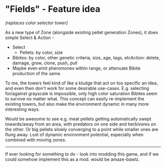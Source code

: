 # "Fields" - Feature idea
*(replaces color selector tower)*

As a new type of Zone (alongside existing pellet generation Zones), it does simple Select & Action -

- Select
    - Pellets: by color, size
- Bibites: by color, other genetic criteria, size, age, tags, etcAction: delete, damage, grow, clone, push, pull
- Maybe even emit pheromones within range, or attenuate Bibite production of the same.

To me, the towers feel kind of like a kludge that act on too specific an idea, and even then don't work for some desirable use-cases. E.g. selecting for/against grayscale is impossible, only high color saturation Bibites seem to survive no matter what. This concept can easily re-implement the existing towers, but also make the environment dynamic in many more interesting ways.

Would be awesome to see e.g. meat pellets getting automatically swept towards/away from an area, with predators on one side and herbivores on the other. Or big pellets slowly converging to a point while smaller ones are flung away. Lost of dynamic environment potential, especially when combined with moving zones.

---
If ever looking for something to do - look into modding this game, and if we could somehow implement this as a mod. would be amaze-bawlz.
